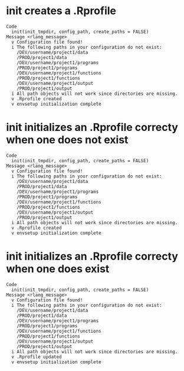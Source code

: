 # init creates a .Rprofile

    Code
      init(init_tmpdir, config_path, create_paths = FALSE)
    Message <rlang_message>
      v Configuration file found!
      i The following paths in your configuration do not exist:
        /DEV/username/project1/data
        /PROD/project1/data
        /DEV/username/project1/programs
        /PROD/project1/programs
        /DEV/username/project1/functions
        /PROD/project1/functions
        /DEV/username/project1/output
        /PROD/project1/output
      i All path objects will not work since directories are missing.
      v .Rprofile created
      v envsetup initialization complete

# init initializes an .Rprofile correcty when one does not exist

    Code
      init(init_tmpdir, config_path, create_paths = FALSE)
    Message <rlang_message>
      v Configuration file found!
      i The following paths in your configuration do not exist:
        /DEV/username/project1/data
        /PROD/project1/data
        /DEV/username/project1/programs
        /PROD/project1/programs
        /DEV/username/project1/functions
        /PROD/project1/functions
        /DEV/username/project1/output
        /PROD/project1/output
      i All path objects will not work since directories are missing.
      v .Rprofile created
      v envsetup initialization complete

# init initializes an .Rprofile correcty when one does exist

    Code
      init(init_tmpdir, config_path, create_paths = FALSE)
    Message <rlang_message>
      v Configuration file found!
      i The following paths in your configuration do not exist:
        /DEV/username/project1/data
        /PROD/project1/data
        /DEV/username/project1/programs
        /PROD/project1/programs
        /DEV/username/project1/functions
        /PROD/project1/functions
        /DEV/username/project1/output
        /PROD/project1/output
      i All path objects will not work since directories are missing.
      v .Rprofile updated
      v envsetup initialization complete

